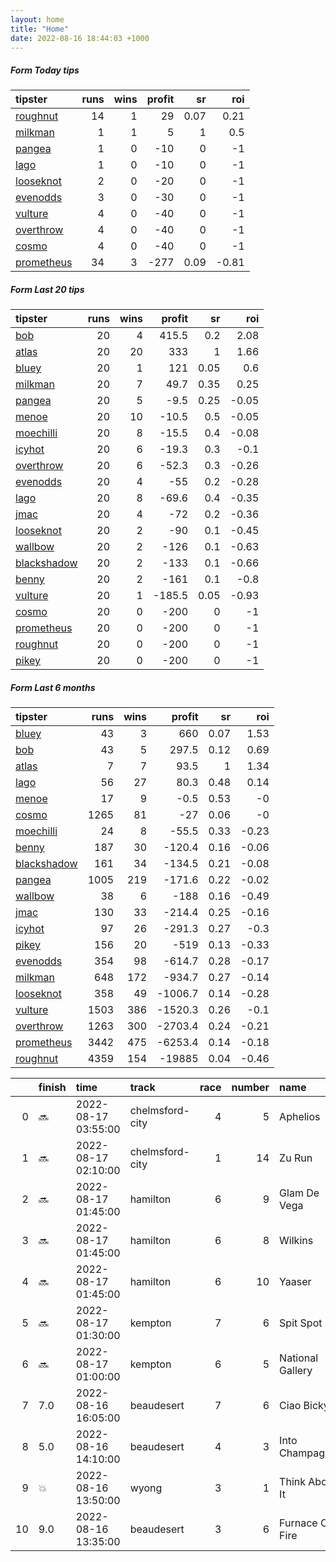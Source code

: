 ```yaml
---   
layout: home  
title: "Home"   
date: 2022-08-16 18:44:03 +1000  
---   
```



##### Form Today tips   

| tipster                                                       |   runs |   wins |   profit |   sr |   roi |
|:--------------------------------------------------------------|-------:|-------:|---------:|-----:|------:|
| [roughnut](https://mrwayneo.github.io/tips/roughnut.html)     |     14 |      1 |       29 | 0.07 |  0.21 |
| [milkman](https://mrwayneo.github.io/tips/milkman.html)       |      1 |      1 |        5 | 1    |  0.5  |
| [pangea](https://mrwayneo.github.io/tips/pangea.html)         |      1 |      0 |      -10 | 0    | -1    |
| [lago](https://mrwayneo.github.io/tips/lago.html)             |      1 |      0 |      -10 | 0    | -1    |
| [looseknot](https://mrwayneo.github.io/tips/looseknot.html)   |      2 |      0 |      -20 | 0    | -1    |
| [evenodds](https://mrwayneo.github.io/tips/evenodds.html)     |      3 |      0 |      -30 | 0    | -1    |
| [vulture](https://mrwayneo.github.io/tips/vulture.html)       |      4 |      0 |      -40 | 0    | -1    |
| [overthrow](https://mrwayneo.github.io/tips/overthrow.html)   |      4 |      0 |      -40 | 0    | -1    |
| [cosmo](https://mrwayneo.github.io/tips/cosmo.html)           |      4 |      0 |      -40 | 0    | -1    |
| [prometheus](https://mrwayneo.github.io/tips/prometheus.html) |     34 |      3 |     -277 | 0.09 | -0.81 |

##### Form Last 20 tips   

| tipster                                                         |   runs |   wins |   profit |   sr |   roi |
|:----------------------------------------------------------------|-------:|-------:|---------:|-----:|------:|
| [bob](https://mrwayneo.github.io/tips/bob.html)                 |     20 |      4 |    415.5 | 0.2  |  2.08 |
| [atlas](https://mrwayneo.github.io/tips/atlas.html)             |     20 |     20 |    333   | 1    |  1.66 |
| [bluey](https://mrwayneo.github.io/tips/bluey.html)             |     20 |      1 |    121   | 0.05 |  0.6  |
| [milkman](https://mrwayneo.github.io/tips/milkman.html)         |     20 |      7 |     49.7 | 0.35 |  0.25 |
| [pangea](https://mrwayneo.github.io/tips/pangea.html)           |     20 |      5 |     -9.5 | 0.25 | -0.05 |
| [menoe](https://mrwayneo.github.io/tips/menoe.html)             |     20 |     10 |    -10.5 | 0.5  | -0.05 |
| [moechilli](https://mrwayneo.github.io/tips/moechilli.html)     |     20 |      8 |    -15.5 | 0.4  | -0.08 |
| [icyhot](https://mrwayneo.github.io/tips/icyhot.html)           |     20 |      6 |    -19.3 | 0.3  | -0.1  |
| [overthrow](https://mrwayneo.github.io/tips/overthrow.html)     |     20 |      6 |    -52.3 | 0.3  | -0.26 |
| [evenodds](https://mrwayneo.github.io/tips/evenodds.html)       |     20 |      4 |    -55   | 0.2  | -0.28 |
| [lago](https://mrwayneo.github.io/tips/lago.html)               |     20 |      8 |    -69.6 | 0.4  | -0.35 |
| [jmac](https://mrwayneo.github.io/tips/jmac.html)               |     20 |      4 |    -72   | 0.2  | -0.36 |
| [looseknot](https://mrwayneo.github.io/tips/looseknot.html)     |     20 |      2 |    -90   | 0.1  | -0.45 |
| [wallbow](https://mrwayneo.github.io/tips/wallbow.html)         |     20 |      2 |   -126   | 0.1  | -0.63 |
| [blackshadow](https://mrwayneo.github.io/tips/blackshadow.html) |     20 |      2 |   -133   | 0.1  | -0.66 |
| [benny](https://mrwayneo.github.io/tips/benny.html)             |     20 |      2 |   -161   | 0.1  | -0.8  |
| [vulture](https://mrwayneo.github.io/tips/vulture.html)         |     20 |      1 |   -185.5 | 0.05 | -0.93 |
| [cosmo](https://mrwayneo.github.io/tips/cosmo.html)             |     20 |      0 |   -200   | 0    | -1    |
| [prometheus](https://mrwayneo.github.io/tips/prometheus.html)   |     20 |      0 |   -200   | 0    | -1    |
| [roughnut](https://mrwayneo.github.io/tips/roughnut.html)       |     20 |      0 |   -200   | 0    | -1    |
| [pikey](https://mrwayneo.github.io/tips/pikey.html)             |     20 |      0 |   -200   | 0    | -1    |

##### Form Last 6 months   

| tipster                                                         |   runs |   wins |   profit |   sr |   roi |
|:----------------------------------------------------------------|-------:|-------:|---------:|-----:|------:|
| [bluey](https://mrwayneo.github.io/tips/bluey.html)             |     43 |      3 |    660   | 0.07 |  1.53 |
| [bob](https://mrwayneo.github.io/tips/bob.html)                 |     43 |      5 |    297.5 | 0.12 |  0.69 |
| [atlas](https://mrwayneo.github.io/tips/atlas.html)             |      7 |      7 |     93.5 | 1    |  1.34 |
| [lago](https://mrwayneo.github.io/tips/lago.html)               |     56 |     27 |     80.3 | 0.48 |  0.14 |
| [menoe](https://mrwayneo.github.io/tips/menoe.html)             |     17 |      9 |     -0.5 | 0.53 | -0    |
| [cosmo](https://mrwayneo.github.io/tips/cosmo.html)             |   1265 |     81 |    -27   | 0.06 | -0    |
| [moechilli](https://mrwayneo.github.io/tips/moechilli.html)     |     24 |      8 |    -55.5 | 0.33 | -0.23 |
| [benny](https://mrwayneo.github.io/tips/benny.html)             |    187 |     30 |   -120.4 | 0.16 | -0.06 |
| [blackshadow](https://mrwayneo.github.io/tips/blackshadow.html) |    161 |     34 |   -134.5 | 0.21 | -0.08 |
| [pangea](https://mrwayneo.github.io/tips/pangea.html)           |   1005 |    219 |   -171.6 | 0.22 | -0.02 |
| [wallbow](https://mrwayneo.github.io/tips/wallbow.html)         |     38 |      6 |   -188   | 0.16 | -0.49 |
| [jmac](https://mrwayneo.github.io/tips/jmac.html)               |    130 |     33 |   -214.4 | 0.25 | -0.16 |
| [icyhot](https://mrwayneo.github.io/tips/icyhot.html)           |     97 |     26 |   -291.3 | 0.27 | -0.3  |
| [pikey](https://mrwayneo.github.io/tips/pikey.html)             |    156 |     20 |   -519   | 0.13 | -0.33 |
| [evenodds](https://mrwayneo.github.io/tips/evenodds.html)       |    354 |     98 |   -614.7 | 0.28 | -0.17 |
| [milkman](https://mrwayneo.github.io/tips/milkman.html)         |    648 |    172 |   -934.7 | 0.27 | -0.14 |
| [looseknot](https://mrwayneo.github.io/tips/looseknot.html)     |    358 |     49 |  -1006.7 | 0.14 | -0.28 |
| [vulture](https://mrwayneo.github.io/tips/vulture.html)         |   1503 |    386 |  -1520.3 | 0.26 | -0.1  |
| [overthrow](https://mrwayneo.github.io/tips/overthrow.html)     |   1263 |    300 |  -2703.4 | 0.24 | -0.21 |
| [prometheus](https://mrwayneo.github.io/tips/prometheus.html)   |   3442 |    475 |  -6253.4 | 0.14 | -0.18 |
| [roughnut](https://mrwayneo.github.io/tips/roughnut.html)       |   4359 |    154 | -19885   | 0.04 | -0.46 |

|    | finish   | time                | track           |   race |   number | name             |   odds | tipster            |
|---:|:---------|:--------------------|:----------------|-------:|---------:|:-----------------|-------:|:-------------------|
|  0 | :soon:   | 2022-08-17 03:55:00 | chelmsford-city |      4 |        5 | Aphelios         |   0    | vulture            |
|  1 | :soon:   | 2022-08-17 02:10:00 | chelmsford-city |      1 |       14 | Zu Run           |   8.5  | looseknot          |
|  2 | :soon:   | 2022-08-17 01:45:00 | hamilton        |      6 |        9 | Glam De Vega     |   2.5  | evenodds,overthrow |
|  3 | :soon:   | 2022-08-17 01:45:00 | hamilton        |      6 |        8 | Wilkins          |   5.5  | vulture            |
|  4 | :soon:   | 2022-08-17 01:45:00 | hamilton        |      6 |       10 | Yaaser           |   9.5  | vulture            |
|  5 | :soon:   | 2022-08-17 01:30:00 | kempton         |      7 |        6 | Spit Spot        |   4.75 | evenodds,overthrow |
|  6 | :soon:   | 2022-08-17 01:00:00 | kempton         |      6 |        5 | National Gallery |  12    | pangea             |
|  7 | 7.0      | 2022-08-16 16:05:00 | beaudesert      |      7 |        6 | Ciao Bicky       |   5.5  | overthrow          |
|  8 | 5.0      | 2022-08-16 14:10:00 | beaudesert      |      4 |        3 | Into Champagne   |   3.75 | evenodds,lago      |
|  9 | :boom:   | 2022-08-16 13:50:00 | wyong           |      3 |        1 | Think About It   |   1.7  | milkman            |
| 10 | 9.0      | 2022-08-16 13:35:00 | beaudesert      |      3 |        6 | Furnace On Fire  |   3.6  | evenodds,overthrow |